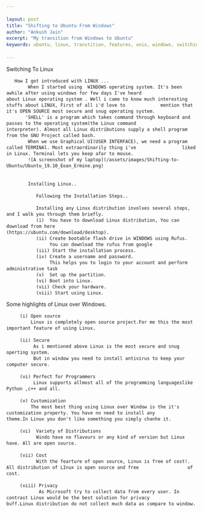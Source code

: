 ```yaml
---

layout:	post
title: "Shifting to Ubuntu From Windows"
author: "Ankush Jain"
excerpt: "My transition from Windows to Ubuntu"
keywords: ubuntu, linux, transtition, features, unix, windows, switching, comparison

---
```


  Switching To Linux
  
       How I got introduced with LINUX ...
            When I started using  WINDOWS operating system. It's been awhile after using windows for few days I've heard                 about Linux operating system . Well i came to know much interesting stuffs about LINUX, First of all i'd love to             mention that it's OPEN SOURCE most secure and snug operating system.
           'SHELL' is a program which takes command through keyboard and passes to the operating system(the Linux command                 interpreter). Almost all Linux distributions supply a shell program from the GNU Project called bash.
            When we use Graphical UI(USER INTERFACE), we need a program called TERMINAl. Most extraordinarily thing i've                 liked in Linux. Terminal lets you keep afar to mouse.
            ![A screenshot of my laptop](/assets/images/Shifting-to-Ubuntu/Ubuntu_19.10_Eoan_Ermine.png)


            Installing Linux..
            
               Following the Installation Steps..
               
               Installing any Linux distribution involves several steps, and I walk you through them briefly.
               (i)  You have to download Linux distribution, You can download from here                                                           (https://ubuntu.com/download/desktop).
               (ii) Create bootable flash drive in WINDOWS using Rufus.
                    You can download the rufus from google
               (iii) Start the installation process.
               (iv) Create a username and password.
                    This helps you to login to your account and perform administrative task
               (v)  Set up the partition.
               (vi) Boot into Linux.
               (vii) Check your hardware.
               (viii) Start using Linux.

              
              
   Some highlights of Linux over Windows.
   
         (i) Open source
             Linux is completely open source project.For me this the most important feature of using Linux.
              
         (ii) Secure
              As i mentioned above Linux is the most secure and snug operting system.
              But in window you need to install antivirus to keep your computer secure.
              
         (vi) Perfect for Programmers
              Linux supports allmost all of the programming languageslike Python ,c++ and all.
              
         (v) Customization
             The most best thing using Linux over Window is the it's customization property. You have no need to install any              theme.In Linux you don't like something you simply chanhe it.
              
         (vi)  Variety of Distributions
               Windo have no flavours or any kind of version but Linux have. All are open source.
               
         (vii) Cost
               With the fearture of open source, Linux is free of cost!. All distribution of LInux is open source and free                  of cost.
               
         (viii) Privacy
                As Microsoft try to collect data from every user. In contrast Linux would be the best solution for privacy                   buff.Linux distribution do not collect much data as compare to window.

                 
